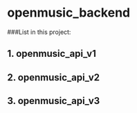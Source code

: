 # openmusic_backend

###List in this project:
## 1. openmusic_api_v1
## 2. openmusic_api_v2
## 3. openmusic_api_v3
